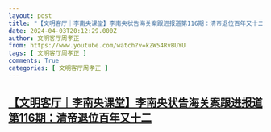 ```yaml
---
layout: post
title: "【文明客厅｜李南央课堂】李南央状告海关案跟进报道第116期：清帝退位百年又十二"
date: 2024-04-03T20:12:29.000Z
author: 文明客厅周孝正
from: https://www.youtube.com/watch?v=kZW54RvBUYU
tags: [ 文明客厅周孝正 ]
comments: True
categories: [ 文明客厅周孝正 ]
---
```

<!--1712175149000-->
[【文明客厅｜李南央课堂】李南央状告海关案跟进报道第116期：清帝退位百年又十二](https://www.youtube.com/watch?v=kZW54RvBUYU)
------

<div>

</div>
